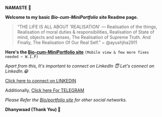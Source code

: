 **NAMASTE 🙏**

**Welcome to my basic _Bio-cum-MiniPortfolio_ site Readme page.**

>“THE LIFE IS ALL ABOUT 'REALISATION' — Realisation of the things, Realisation of moral duties & responsibilities, Realisation of State of mind, objects and senses, The Realisation of Supreme Truth. And Finally, The Realisation Of Our Real Self.”
~ @ayushjha2911

**Here's the [Bio-cum-MiniPortfolio site](https://ayushjha2911.github.io/)** `(Mobile view & few more fixes needed ~ W.I.P)`


_Apart from this,
It's important to connect on LinkedIn 😇 Let's connect on LinkedIn.😁_

[Click here to connect on LINKEDIN](https://www.linkedin.com/in/ayushjha2911)

Additionally, [Click here For TELEGRAM](https://telegram.me/ayushjha2911)

_Please Refer the [Bio/portfolio site](https://ayushjha2911.github.io/) for other social networks._

**Dhanywaad (Thank You) 🙏**

